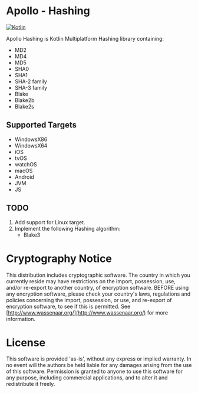 # Apollo - Hashing
[![Kotlin](https://img.shields.io/badge/kotlin-1.6.21-blue.svg?logo=kotlin)](http://kotlinlang.org)

Apollo Hashing is Kotlin Multiplatform Hashing library containing:
- MD2
- MD4
- MD5
- SHA0
- SHA1
- SHA-2 family
- SHA-3 family
- Blake
- Blake2b
- Blake2s

## Supported Targets
- WindowsX86
- WindowsX64
- iOS
- tvOS
- watchOS
- macOS
- Android
- JVM
- JS

## TODO
1. Add support for Linux target.
2. Implement the following Hashing algorithm:
   - Blake3

# Cryptography Notice
This distribution includes cryptographic software. The country in which you currently reside may
have restrictions on the import, possession, use, and/or re-export to another country, of encryption
software. BEFORE using any encryption software, please check your country's laws, regulations and policies
concerning the import, possession, or use, and re-export of encryption software, to see if this is permitted.
See [http://www.wassenaar.org/](http://www.wassenaar.org/) for more information.

# License
This software is provided 'as-is', without any express or implied warranty. In no event will the 
authors be held liable for any damages arising from the use of this software. Permission is granted 
to anyone to use this software for any purpose, including commercial applications, and to alter it 
and redistribute it freely.